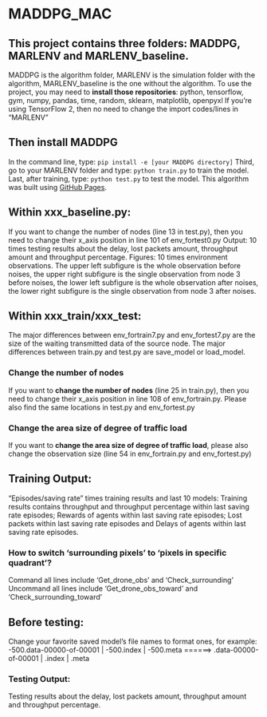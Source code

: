 # MADDPG_MAC
## This project contains **three** folders: MADDPG, MARLENV and MARLENV_baseline.
MADDPG is the algorithm folder, MARLENV is the simulation folder with the algorithm, MARLENV_baseline is the one without the algorithm.
To use the project, you may need to **install those repositories**:
python, tensorflow, gym, numpy, pandas, time, random, sklearn, matplotlib, openpyxl
If you’re using TensorFlow 2, then no need to change the import codes/lines in “MARLENV”

## Then **install MADDPG**
In the command line, type: `pip install -e [your MADDPG directory]`
Third, go to your MARLENV folder and type: `python train.py` to train the model.
Last, after training, type: `python test.py` to test the model.
This algorithm was built using [GitHub Pages](https://github.com/openai/maddpg).

## Within **xxx_baseline.py**:
If you want to change the number of nodes (line 13 in test.py), then you need to change their x_axis position in line 101 of env_fortest0.py
Output: 10 times testing results about the delay, lost packets amount, throughput amount and throughput percentage.
Figures: 10 times environment observations. The upper left subfigure is the whole observation before noises, the upper right subfigure is the single observation from node 3 before noises, the lower left subfigure is the whole observation after noises, the lower right subfigure is the single observation from node 3 after noises.

## Within **xxx_train/xxx_test**:
The major differences between env_fortrain7.py and env_fortest7.py are the size of the waiting transmitted data of the source node.
The major differences between train.py and test.py are save_model or load_model.
### Change the number of nodes
If you want to **change the number of nodes** (line 25 in train.py), then you need to change their x_axis position in line 108 of env_fortrain.py. Please also find the same locations in test.py and env_fortest.py
### Change the area size of degree of traffic load
If you want to **change the area size of degree of traffic load**, please also change the observation size (line 54 in env_fortrain.py and env_fortest.py)

## **Training Output**: 
“Episodes/saving rate” times training results and last 10 models:
Training results contains throughput and throughput percentage within last saving rate episodes; Rewards of agents within last saving rate episodes; Lost packets within last saving rate episodes and Delays of agents within last saving rate episodes.

### How to switch ‘surrounding pixels’ to ‘pixels in specific quadrant’?
Command all lines include ‘Get_drone_obs’ and ‘Check_surrounding’
Uncommand all lines include ‘Get_drone_obs_toward’ and ‘Check_surrounding_toward’

## **Before testing**:
Change your favorite saved model’s file names to format ones, for example:
-500.data-00000-of-00001  |  -500.index  |  -500.meta  ======>  .data-00000-of-00001    |    .index    |    .meta

### **Testing Output**: 
Testing results about the delay, lost packets amount, throughput amount and throughput percentage.
